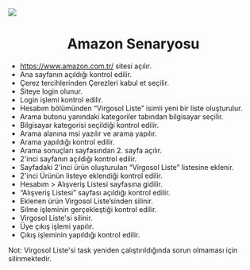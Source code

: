 <img src="Virgosol.jpeg" width="auto"> 





# <h1 align="center">  Amazon Senaryosu 

* https://www.amazon.com.tr/ sitesi açılır. 
* Ana sayfanın açıldığı kontrol edilir. 
* Çerez tercihlerinden Çerezleri kabul et seçilir.
* Siteye login olunur. 
* Login işlemi kontrol edilir. 
* Hesabım bölümünden “Virgosol Liste” isimli yeni bir liste oluşturulur.
* Arama butonu yanındaki kategoriler tabından bilgisayar seçilir. 
* Bilgisayar kategorisi seçildiği kontrol edilir. 
* Arama alanına msi yazılır ve arama yapılır. 
* Arama yapıldığı kontrol edilir. 
* Arama sonuçları sayfasından 2. sayfa açılır. 
* 2'inci sayfanın açıldığı kontrol edilir.
* Sayfadaki 2'inci ürün oluşturulan “Virgosol Liste” listesine eklenir. 
* 2'inci Ürünün listeye eklendiği kontrol edilir. 
* Hesabım > Alışveriş Listesi sayfasına gidilir. 
* “Alışveriş Listesi” sayfası açıldığı kontrol edilir. 
* Eklenen ürün Virgosol Liste’sinden silinir. 
* Silme işleminin gerçekleştiği kontrol edilir.
* Virgosol Liste'si silinir.
* Üye çıkış işlemi yapılır. 
* Çıkış işleminin yapıldığı kontrol edilir. 

Not: Virgosol Liste'si task yeniden çalıştırıldığında sorun olmaması için silinmektedir.
